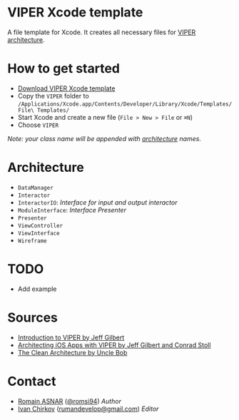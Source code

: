 # VIPER Xcode template

A file template for Xcode. It creates all necessary files for [VIPER architecture](http://mutualmobile.github.io/blog/2013/12/04/viper-introduction/).

# How to get started

- [Download VIPER Xcode template](https://github.com/nsleader/VIPERXCodeTemplate/archive/master.zip)
- Copy the `VIPER` folder to `/Applications/Xcode.app/Contents/Developer/Library/Xcode/Templates/File\ Templates/`
- Start Xcode and create a new file (`File > New > File` or `⌘N`)
- Choose `VIPER`

_Note: your class name will be appended with [architecture](#architecture) names._

# Architecture

- `DataManager`
- `Interactor`
- `InteractorIO`: _Interface for input and output interactor_
- `ModuleInterface`: _Interface Presenter_
- `Presenter`
- `ViewController`
- `ViewInterface`
- `Wireframe`

# TODO

- Add example
 
# Sources

- [Introduction to VIPER by Jeff Gilbert](http://mutualmobile.github.io/blog/2013/12/04/viper-introduction/)
- [Architecting iOS Apps with VIPER by Jeff Gilbert and Conrad Stoll](http://www.objc.io/issue-13/viper.html)
- [The Clean Architecture by Uncle Bob](http://blog.8thlight.com/uncle-bob/2012/08/13/the-clean-architecture.html)

# Contact

- [Romain ASNAR](https://github.com/romsi) ([@romsi94](https://twitter.com/romsi94)) _Author_
- [Ivan Chirkov](https://github.com/nsleader) (rumandevelop@gmail.com) _Editor_
